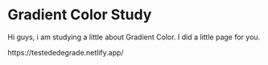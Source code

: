 <h1 > Gradient Color Study </h1>
<p> Hi guys, i am studying a little about Gradient Color. I did a little page for you.</p>
<a target="_blank">https://testededegrade.netlify.app/ </a>

